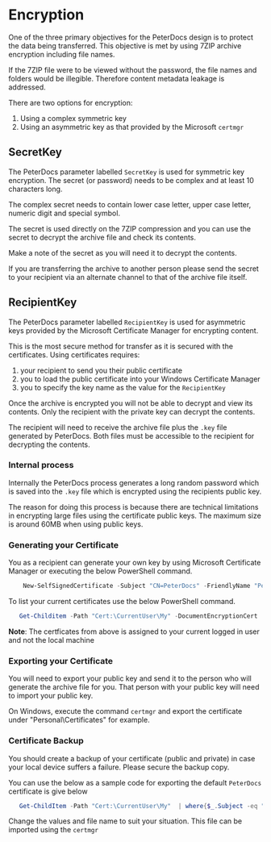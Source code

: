 # Encryption

One of the three primary objectives for the PeterDocs design is to
protect the data being transferred.  This objective is met by
using 7ZIP archive encryption including file names.

If the 7ZIP file were to be viewed without the password, the file names
and folders would be illegible.  Therefore content metadata leakage is
addressed.

There are two options for encryption:

1. Using a complex symmetric key
2. Using an asymmetric key as that provided by the Microsoft ```certmgr```

## SecretKey

The PeterDocs parameter labelled ```SecretKey``` is used for symmetric key
encryption.  The secret (or password) needs to be complex and at least
10 characters long.

The complex secret needs to contain lower case letter, upper case letter,
numeric digit and special symbol.

The secret is used directly on the 7ZIP compression and you can use the
secret to decrypt the archive file and check its contents.

Make a note of the secret as you will need it to decrypt the contents.

If you are transferring the archive to another person please send the
secret to your recipient via an alternate channel to that of the archive
file itself.

## RecipientKey

The PeterDocs parameter labelled ```RecipientKey``` is used for asymmetric
keys provided by the Microsoft Certificate Manager for encrypting content.

This is the most secure method for transfer as it is secured with the
certificates.  Using certificates requires:

1. your recipient to send you their public certificate
2. you to load the public certificate into your Windows Certificate Manager
3. you to specify the key name as the value for  the ```RecipientKey```

Once the archive is encrypted you will not be able to decrypt and view
its contents.  Only the recipient with the private key can decrypt the
contents.

The recipient will need to receive the archive file plus the ```.key```
file generated by PeterDocs.  Both files must be accessible to the
recipient for decrypting the contents.

### Internal process

Internally the PeterDocs process generates a long random password which
is saved into the ```.key``` file which is encrypted using the recipients
public key.

The reason for doing this process is because there are technical limitations
in encrypting large files using the certificate public keys.  The maximum
size is around 60MB when using public keys.

### Generating your Certificate

You as a recipient can generate your own key by using Microsoft Certificate
Manager or executing the below PowerShell command.

```powershell
    New-SelfSignedCertificate -Subject "CN=PeterDocs" -FriendlyName "PeterDocs"  -KeyDescription "Encryption key for PeterDocs data encipherment" -CertStoreLocation "Cert:\CurrentUser\My" -KeyUsage KeyEncipherment,DataEncipherment, KeyAgreement -Type DocumentEncryptionCert
```

To list your current certificates use the below PowerShell command.

```powershell
   Get-Childitem -Path "Cert:\CurrentUser\My" -DocumentEncryptionCert     
```

**Note**: The certficates from above is assigned to your current logged in user and not the local machine

### Exporting your Certificate

You will need to export your public key and send it to the person who will generate the archive
file for you.  That person with your public key will need to import your public key.

On Windows, execute the command ``certmgr`` and export the certificate under "Personal\Certificates" for example.

### Certificate Backup

You should create a backup of your certificate (public and private) in case your local 
device suffers a failure.  Please secure the backup copy.

You can use the below as a sample code for exporting the default ``PeterDocs`` 
certificate is give below

```powershell
   Get-ChildItem -Path "Cert:\CurrentUser\My"  | where{$_.Subject -eq "CN=PeterDocs"}  | Export-Certificate -Type CERT -FilePath C:\Temp\PeterDocs_cert.cer -Force
```

Change the values and file name to suit your situation.  This file can be imported using the ``certmgr``
